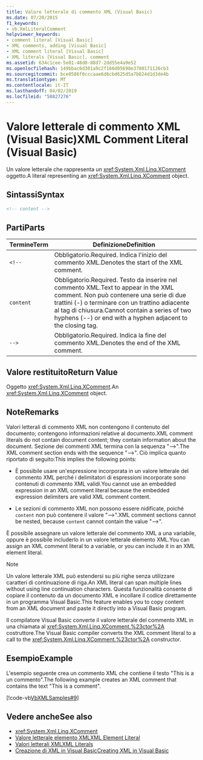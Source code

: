 ```yaml
---
title: Valore letterale di commento XML (Visual Basic)
ms.date: 07/20/2015
f1_keywords:
- vb.XmlLiteralComment
helpviewer_keywords:
- comment literal [Visual Basic]
- XML comments, adding [Visual Basic]
- XML comment literal [Visual Basic]
- XML literals [Visual Basic], comment
ms.assetid: 634c1cee-5e01-48d0-88d7-2dd55e4a9e52
ms.openlocfilehash: 149bbac6d301a9c2f166d05698e3780171126cb3
ms.sourcegitcommit: bce0586f0cccaae6d6cbd625d5a7b824d1d3de4b
ms.translationtype: MT
ms.contentlocale: it-IT
ms.lasthandoff: 04/02/2019
ms.locfileid: "58827276"
---
```

# <a name="xml-comment-literal-visual-basic"></a><span data-ttu-id="82909-102">Valore letterale di commento XML (Visual Basic)</span><span class="sxs-lookup"><span data-stu-id="82909-102">XML Comment Literal (Visual Basic)</span></span>
<span data-ttu-id="82909-103">Un valore letterale che rappresenta un <xref:System.Xml.Linq.XComment> oggetto.</span><span class="sxs-lookup"><span data-stu-id="82909-103">A literal representing an <xref:System.Xml.Linq.XComment> object.</span></span>  
  
## <a name="syntax"></a><span data-ttu-id="82909-104">Sintassi</span><span class="sxs-lookup"><span data-stu-id="82909-104">Syntax</span></span>  
  
```xml  
<!-- content -->  
```  
  
## <a name="parts"></a><span data-ttu-id="82909-105">Parti</span><span class="sxs-lookup"><span data-stu-id="82909-105">Parts</span></span>  
  
|<span data-ttu-id="82909-106">Termine</span><span class="sxs-lookup"><span data-stu-id="82909-106">Term</span></span>|<span data-ttu-id="82909-107">Definizione</span><span class="sxs-lookup"><span data-stu-id="82909-107">Definition</span></span>|  
|---|---|  
|`<!--`|<span data-ttu-id="82909-108">Obbligatorio.</span><span class="sxs-lookup"><span data-stu-id="82909-108">Required.</span></span> <span data-ttu-id="82909-109">Indica l'inizio del commento XML.</span><span class="sxs-lookup"><span data-stu-id="82909-109">Denotes the start of the XML comment.</span></span>|  
|`content`|<span data-ttu-id="82909-110">Obbligatorio.</span><span class="sxs-lookup"><span data-stu-id="82909-110">Required.</span></span> <span data-ttu-id="82909-111">Testo da inserire nel commento XML.</span><span class="sxs-lookup"><span data-stu-id="82909-111">Text to appear in the XML comment.</span></span> <span data-ttu-id="82909-112">Non può contenere una serie di due trattini (-) o terminare con un trattino adiacente al tag di chiusura.</span><span class="sxs-lookup"><span data-stu-id="82909-112">Cannot contain a series of two hyphens (--) or end with a hyphen adjacent to the closing tag.</span></span>|  
|`-->`|<span data-ttu-id="82909-113">Obbligatorio.</span><span class="sxs-lookup"><span data-stu-id="82909-113">Required.</span></span> <span data-ttu-id="82909-114">Indica la fine del commento XML.</span><span class="sxs-lookup"><span data-stu-id="82909-114">Denotes the end of the XML comment.</span></span>|  
  
## <a name="return-value"></a><span data-ttu-id="82909-115">Valore restituito</span><span class="sxs-lookup"><span data-stu-id="82909-115">Return Value</span></span>  
 <span data-ttu-id="82909-116">Oggetto <xref:System.Xml.Linq.XComment>.</span><span class="sxs-lookup"><span data-stu-id="82909-116">An <xref:System.Xml.Linq.XComment> object.</span></span>  
  
## <a name="remarks"></a><span data-ttu-id="82909-117">Note</span><span class="sxs-lookup"><span data-stu-id="82909-117">Remarks</span></span>  
 <span data-ttu-id="82909-118">Valori letterali di commento XML non contengono il contenuto del documento; contengono informazioni relative al documento.</span><span class="sxs-lookup"><span data-stu-id="82909-118">XML comment literals do not contain document content; they contain information about the document.</span></span> <span data-ttu-id="82909-119">Sezione dei commenti XML termina con la sequenza "-->".</span><span class="sxs-lookup"><span data-stu-id="82909-119">The XML comment section ends with the sequence "-->".</span></span> <span data-ttu-id="82909-120">Ciò implica quanto riportato di seguito:</span><span class="sxs-lookup"><span data-stu-id="82909-120">This implies the following points:</span></span>  
  
-   <span data-ttu-id="82909-121">È possibile usare un'espressione incorporata in un valore letterale del commento XML perché i delimitatori di espressioni incorporate sono contenuti di commento XML validi.</span><span class="sxs-lookup"><span data-stu-id="82909-121">You cannot use an embedded expression in an XML comment literal because the embedded expression delimiters are valid XML comment content.</span></span>  
  
-   <span data-ttu-id="82909-122">Le sezioni di commento XML non possono essere nidificate, poiché `content` non può contenere il valore "-->".</span><span class="sxs-lookup"><span data-stu-id="82909-122">XML comment sections cannot be nested, because `content` cannot contain the value "-->".</span></span>  
  
 <span data-ttu-id="82909-123">È possibile assegnare un valore letterale del commento XML a una variabile, oppure è possibile includerlo in un valore letterale elemento XML.</span><span class="sxs-lookup"><span data-stu-id="82909-123">You can assign an XML comment literal to a variable, or you can include it in an XML element literal.</span></span>  
  
> [!NOTE]
>  <span data-ttu-id="82909-124">Un valore letterale XML può estendersi su più righe senza utilizzare caratteri di continuazione di riga.</span><span class="sxs-lookup"><span data-stu-id="82909-124">An XML literal can span multiple lines without using line continuation characters.</span></span> <span data-ttu-id="82909-125">Questa funzionalità consente di copiare il contenuto da un documento XML e incollare il codice direttamente in un programma Visual Basic.</span><span class="sxs-lookup"><span data-stu-id="82909-125">This feature enables you to copy content from an XML document and paste it directly into a Visual Basic program.</span></span>  
  
 <span data-ttu-id="82909-126">Il compilatore Visual Basic converte il valore letterale del commento XML in una chiamata al <xref:System.Xml.Linq.XComment.%23ctor%2A> costruttore.</span><span class="sxs-lookup"><span data-stu-id="82909-126">The Visual Basic compiler converts the XML comment literal to a call to the <xref:System.Xml.Linq.XComment.%23ctor%2A> constructor.</span></span>  
  
## <a name="example"></a><span data-ttu-id="82909-127">Esempio</span><span class="sxs-lookup"><span data-stu-id="82909-127">Example</span></span>  
 <span data-ttu-id="82909-128">L'esempio seguente crea un commento XML che contiene il testo "This is a un commento".</span><span class="sxs-lookup"><span data-stu-id="82909-128">The following example creates an XML comment that contains the text "This is a comment".</span></span>  
  
 [!code-vb[VbXMLSamples#9](~/samples/snippets/visualbasic/VS_Snippets_VBCSharp/VbXMLSamples/VB/XMLSamples4.vb#9)]  
  
## <a name="see-also"></a><span data-ttu-id="82909-129">Vedere anche</span><span class="sxs-lookup"><span data-stu-id="82909-129">See also</span></span>

- <xref:System.Xml.Linq.XComment>
- [<span data-ttu-id="82909-130">Valore letterale elemento XML</span><span class="sxs-lookup"><span data-stu-id="82909-130">XML Element Literal</span></span>](../../../visual-basic/language-reference/xml-literals/xml-element-literal.md)
- [<span data-ttu-id="82909-131">Valori letterali XML</span><span class="sxs-lookup"><span data-stu-id="82909-131">XML Literals</span></span>](../../../visual-basic/language-reference/xml-literals/index.md)
- [<span data-ttu-id="82909-132">Creazione di XML in Visual Basic</span><span class="sxs-lookup"><span data-stu-id="82909-132">Creating XML in Visual Basic</span></span>](../../../visual-basic/programming-guide/language-features/xml/creating-xml.md)
